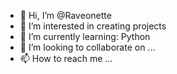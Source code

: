 - 👋 Hi, I’m @Raveonette
- 👀 I’m interested in creating projects
- 🌱 I’m currently learning: Python
- 💞️ I’m looking to collaborate on ...
- 📫 How to reach me ...

<!---
Raveonette/Raveonette is a ✨ special ✨ repository because its `README.md` (this file) appears on your GitHub profile.
You can click the Preview link to take a look at your changes.
--->
